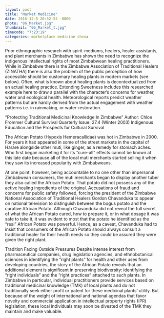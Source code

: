 ```yaml
---
layout: post
title: "Market Medicine"
date: 2016-12-5 20:52:55 -0800
photo: "06_Market.jpg"
thumbnail: "06_Market_t.jpg"
timecode: "7:23:19"
categories: marketplace medicine shona
---
```

Prior ethnographic research with spirit-mediums, healers, healer assistants, and plant merchants in Zimbabwe has shown the need to recognize the indigenous intellectual rights of most Zimbabwean healing practitioners. While in Zimbabwe there is the Zimbabwe Association of Traditional Healers (ZINATHA) there is also the problem of the public perception of how accessible should be customary healing plants in modern markets (see below). Often, what is known about healing plants is decontextualized from an actual healing practice. Extending Sweetness includes this researched example here to draw a parallel with the character’s concerns for weather, water and ecological health. Meteorological reports predict weather patterns but are hardly derived from the actual engagement with weather patterns i.e. in rainmaking, or water-restoration.

“Protecting Traditional Medicinal Knowledge In Zimbabwe”
Author: Chloe Frommer
Cultural Survival Quarterly Issue: 27.4 (Winter 2003) Indigenous Education and the Prospects for Cultural Survival

The African Potato (Hypoxis Hemeracallidae) was hot in Zimbabwe in 2000. For years it had appeared in some of the street markets in the capital of Harare alongside other muti, like ginger, as a remedy for stomach aches. Who first began marketing it for its “cure-all” effects cannot be known at this late date because all of the local muti merchants started selling it when they saw its increased popularity with Zimbabweans.

At one point, however, being accountable to no one other than impersonal Zimbabwean consumers, the muti merchants began to display another tuber they also called the African Potato. That potato did not possess any of the active healing ingredients of the original. Accusations of fraud and concerns for public safety followed, forcing the president of the Zimbabwe National Association of Traditional Healers Gordon Chavanduka to appear on national television to distinguish between the bogus potato and the curative African Potato. Although Chavanduka did not reveal the full secret of what the African Potato cured, how to prepare it, or in what dosage it was safe to take it, it was evident to most that the potato he identified as the “real” African Potato was powerful. Hence, as a caveat, Chavanduka had to insist that consumers of the African Potato should always consult a traditional healer for their health needs so they could be assured they were given the right plant.

Tradition Facing Outside Pressures Despite intense interest from pharmaceutical companies, drug legislation agencies, and ethnobotanical sciences in identifying the “right plants” for health and other uses from developing countries, the story of the African Potato reveals that an additional element is significant in preserving biodiversity: identifying the “right individuals” and the “right practices” attached to such plants. In Zimbabwe in particular, individual practitioners provide services based on traditional medicinal knowledge (TMK) of local plants and do not traditionally seek either profit or patent for these medicinal plants’ utility. But because of the weight of international and national agendas that favor novelty and commercial application in intellectual property rights (IPR) legislation, these local individuals may soon be divested of the TMK they maintain and make valuable.

